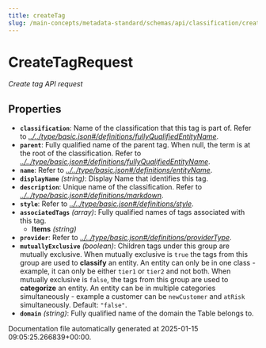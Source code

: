 ```yaml
---
title: createTag
slug: /main-concepts/metadata-standard/schemas/api/classification/createtag
---
```


# CreateTagRequest

*Create tag API request*

## Properties

- **`classification`**: Name of the classification that this tag is part of. Refer to *[../../type/basic.json#/definitions/fullyQualifiedEntityName](#/../type/basic.json#/definitions/fullyQualifiedEntityName)*.
- **`parent`**: Fully qualified name of the parent tag. When null, the term is at the root of the classification. Refer to *[../../type/basic.json#/definitions/fullyQualifiedEntityName](#/../type/basic.json#/definitions/fullyQualifiedEntityName)*.
- **`name`**: Refer to *[../../type/basic.json#/definitions/entityName](#/../type/basic.json#/definitions/entityName)*.
- **`displayName`** *(string)*: Display Name that identifies this tag.
- **`description`**: Unique name of the classification. Refer to *[../../type/basic.json#/definitions/markdown](#/../type/basic.json#/definitions/markdown)*.
- **`style`**: Refer to *[../../type/basic.json#/definitions/style](#/../type/basic.json#/definitions/style)*.
- **`associatedTags`** *(array)*: Fully qualified names of tags associated with this tag.
  - **Items** *(string)*
- **`provider`**: Refer to *[../../type/basic.json#/definitions/providerType](#/../type/basic.json#/definitions/providerType)*.
- **`mutuallyExclusive`** *(boolean)*: Children tags under this group are mutually exclusive. When mutually exclusive is `true` the tags from this group are used to **classify** an entity. An entity can only be in one class - example, it can only be either `tier1` or `tier2` and not both. When mutually exclusive is `false`, the tags from this group are used to **categorize** an entity. An entity can be in multiple categories simultaneously - example a customer can be `newCustomer` and `atRisk` simultaneously. Default: `"false"`.
- **`domain`** *(string)*: Fully qualified name of the domain the Table belongs to.


Documentation file automatically generated at 2025-01-15 09:05:25.266839+00:00.
